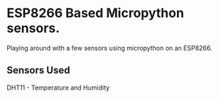 # ESP8266 Based Micropython sensors.

Playing around with a few sensors using micropython on an ESP8266.

## Sensors Used

DHT11 - Temperature and Humidity
